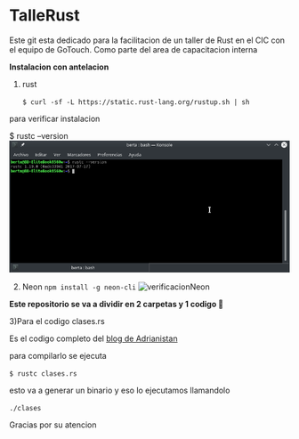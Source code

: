 # TalleRust
Este git esta dedicado para la facilitacion de un taller de Rust en el CIC con el equipo de GoTouch. Como parte del area de capacitacion interna

**Instalacion con antelacion**
1) rust 

   `$ curl -sf -L https://static.rust-lang.org/rustup.sh | sh `
  
para verificar instalacion

  $ rustc –version
![verificacionRust](https://github.com/BerthaBrenes/TalleRust/blob/master/imgs/verficacion.png)

2) Neon
`npm install -g neon-cli` 
![verificacionNeon]()

**Este repositorio se va a dividir en 2 carpetas y 1 codigo :file_folder:**

3)Para el codigo clases.rs 

Es el codigo completo del [blog de Adrianistan](https://blog.adrianistan.eu/2017/07/03/structs-traits-poo-rust/)

para compilarlo se ejecuta 

`$ rustc clases.rs`

esto va a generar un binario y eso lo ejecutamos llamandolo

`./clases`


Gracias por su atencion
